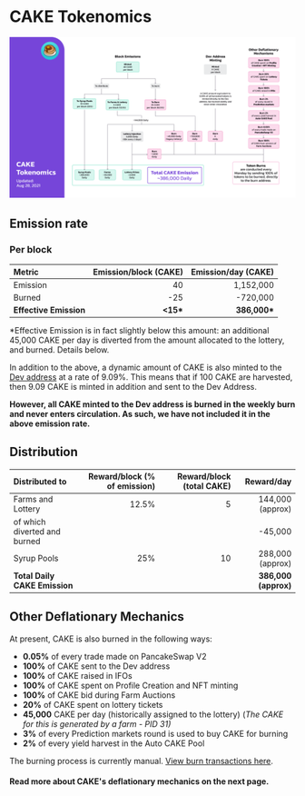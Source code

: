 # CAKE Tokenomics

![](../../.gitbook/assets/en%20%284%29.png)

## **Emission rate** <a id="emission-rate"></a>

### **Per block**

| **Metric** | **Emission/block \(CAKE\)** | **Emission/day \(CAKE\)** |
| :--- | ---: | ---: |
| Emission | 40 | 1,152,000 |
| Burned | -25 | -720,000 |
| **Effective Emission** | **&lt;15\*** | **386,000\*** |

\*Effective Emission is in fact slightly below this amount: an additional 45,000 CAKE per day is diverted from the amount allocated to the lottery, and burned. Details below.

In addition to the above, a dynamic amount of CAKE is also minted to the [Dev address](https://www.bscscan.com/address/0xd4cfec77cdc21573982ec85cf33cfde6cc677e74) at a rate of 9.09%. This means that if 100 CAKE are harvested, then 9.09 CAKE is minted in addition and sent to the Dev Address.

**However, all CAKE minted to the Dev address is burned in the weekly burn** **and never enters circulation. As such, we have not included it in the above emission rate.**

## Distribution <a id="distribution"></a>

| Distributed to | Reward/block \(% of emission\) | Reward/block \(total CAKE\) | Reward/day |
| :--- | ---: | ---: | ---: |
| Farms and Lottery | 12.5% | 5 | 144,000 \(approx\) |
| of which diverted and burned |  |  | -45,000 |
| Syrup Pools | 25% | 10 | 288,000 \(approx\) |
| **Total Daily CAKE Emission** |  |  | **386,000 \(approx\)** |

## **Other Deflationary Mechanics** <a id="other-deflationary-mechanics"></a>

At present, CAKE is also burned in the following ways:

* **0.05%** of every trade made on PancakeSwap V2
* **100%** of CAKE sent to the Dev address
* **100%** of CAKE raised in IFOs
* **100%** of CAKE spent on Profile Creation and NFT minting
* **100%** of CAKE bid during Farm Auctions
* **20%** of CAKE spent on lottery tickets
* **45,000** CAKE per day \(historically assigned to the lottery\) \(_The CAKE for this is generated by a farm - PID 31\)_
* **3%** of every Prediction markets round is used to buy CAKE for burning
* **2%** of every yield harvest in the Auto CAKE Pool

The burning process is currently manual. [View burn transactions here](https://bscscan.com/token/0x0e09fabb73bd3ade0a17ecc321fd13a19e81ce82?a=0x000000000000000000000000000000000000dead).

#### **Read more about CAKE's deflationary mechanics on the next page.** <a id="read-more-about-cakes-deflationary-mechanics-on-the-next-page"></a>

